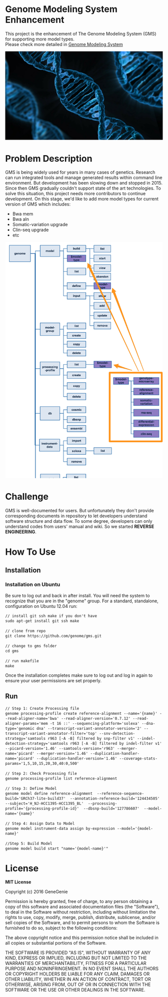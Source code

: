 Genome Modeling System Enhancement
==================================

This project is the enhancement of The Genome Modeling System (GMS) for supporting more model types.  
Please check more detailed in <a href="https://github.com/genome/gms">Genome Modeling System</a>

<img src="https://github.com/HealthHackAu2016/gms/blob/ubuntu-12.04/assets/dna-1280.jpg"></img>


# Problem Description
GMS is being widely used for years in many cases of genetics. Research can run integrated tools and manage generated results within command line environment.
But development has been slowing down and stopped in 2015. Since then GMS gradually couldn't support state of the art technologies. To solve this situation, this project needs more contributors to continue development.
On this stage, we'd like to add more model types for current version of GMS which includes:

 - Bwa mem
 - Bwa aln
 - Somatic-variation upgrade
 - Clin-seq upgrade
 - etc

<img src="https://github.com/HealthHackAu2016/gms/blob/ubuntu-12.04/assets/gms_commandtree.png"></img>

# Challenge
GMS is well-documented for users. But unfortunately they don't provide corresponding documents in repository to let developers understand software structure and data flow. 
To some degree, developers can only understand codes from users' manual and wiki. So we started **REVERSE ENGINEERING**.

# How To Use
## Installation
### Installation on Ubuntu
Be sure to log out and back in after install. You will need the system to recognize that you are in the "genome" group.
For a standard, standalone, configuration on Ubuntu 12.04 run:


    // install git ssh make if you don't have
    sudo apt-get install git ssh make
    
    // clone from repo
    git clone https://github.com/genome/gms.git
    
    // change to gms folder
    cd gms
    
    // run makefile
    make
    
Once the installation completes make sure to log out and log in again to ensure your user permissions are set properly.

## Run
    
    // Step 1: Create Processing file
    genome processing-profile create reference-alignment --name='{name}' --read-aligner-name='bwa' --read-aligner-version='0.7.12' --read-aligner-params='mem -t 16 ::' --sequencing-platform='solexa' --dna-type='genomic dna' --transcript-variant-annotator-version='2' --transcript-variant-annotator-filter='top' --snv-detection-strategy='samtools r963 [-A -B] filtered by snp-filter v1' --indel-detection-strategy='samtools r963 [-A -B] filtered by indel-filter v1' --picard-version='1.46' --samtools-version='r963' --merger-name='picard' --merger-version='1.46' --duplication-handler-name='picard' --duplication-handler-version='1.46' --coverage-stats-params='1,5,10,15,20,30,40:0,500'
    
    // Step 2: Check Processing file
    genome processing-profile list reference-alignment

    // Step 3: Define Model
    genome model define reference-alignment  --reference-sequence-build='GRCh37-lite-build37'  --annotation-reference-build='124434505'  --subject='H_NJ-HCC1395-HCC1395_BL'  --processing-profile='{processing-profile-id}'  --dbsnp-build='127786607'  --model-name='{name}'

    // Step 4: Assign Data to Model
    genome model instrument-data assign by-expression --model='{model-name}'

    //Step 5: Build Model
    genome model build start "name='{model-name}'"

# License

**MIT License**

Copyright (c) 2016 GeneGenie

Permission is hereby granted, free of charge, to any person obtaining a copy
of this software and associated documentation files (the "Software"), to deal
in the Software without restriction, including without limitation the rights
to use, copy, modify, merge, publish, distribute, sublicense, and/or sell
copies of the Software, and to permit persons to whom the Software is
furnished to do so, subject to the following conditions:

The above copyright notice and this permission notice shall be included in all
copies or substantial portions of the Software.

THE SOFTWARE IS PROVIDED "AS IS", WITHOUT WARRANTY OF ANY KIND, EXPRESS OR
IMPLIED, INCLUDING BUT NOT LIMITED TO THE WARRANTIES OF MERCHANTABILITY,
FITNESS FOR A PARTICULAR PURPOSE AND NONINFRINGEMENT. IN NO EVENT SHALL THE
AUTHORS OR COPYRIGHT HOLDERS BE LIABLE FOR ANY CLAIM, DAMAGES OR OTHER
LIABILITY, WHETHER IN AN ACTION OF CONTRACT, TORT OR OTHERWISE, ARISING FROM,
OUT OF OR IN CONNECTION WITH THE SOFTWARE OR THE USE OR OTHER DEALINGS IN THE
SOFTWARE.